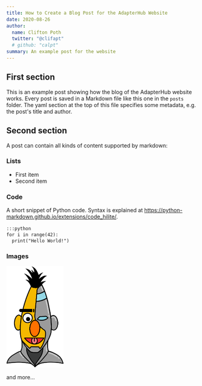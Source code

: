 ```yaml
---
title: How to Create a Blog Post for the AdapterHub Website
date: 2020-08-26
author:
  name: Clifton Poth
  twitter: "@clifapt"
  # github: "calpt"
summary: An example post for the website
---
```


## First section

This is an example post showing how the blog of the AdapterHub website works.
Every post is saved in a Markdown file like this one in the `posts` folder.
The yaml section at the top of this file specifies some metadata, e.g. the post's title and author.

## Second section

A post can contain all kinds of content supported by markdown:

### Lists
- First item
- Second item

### Code

A short snippet of Python code. Syntax is explained at https://python-markdown.github.io/extensions/code_hilite/.

    :::python
    for i in range(42):
      print("Hello World!")


### Images

<img src="/static/adapter-bert.png" width="150px"/>


and more...

